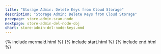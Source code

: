```yaml
---
title: "Storage Admin: Delete Keys from Cloud Storage"
description: "Storage Admin: Delete Keys from Cloud Storage"
prevpage: store-admin-scan-node
nextpage: store-admin-del-node-obj
chart: store-admin-del-node-keys.mmd
---
```


{% include mermaid.html %}
{% include start.html %}
{% include end.html %}
